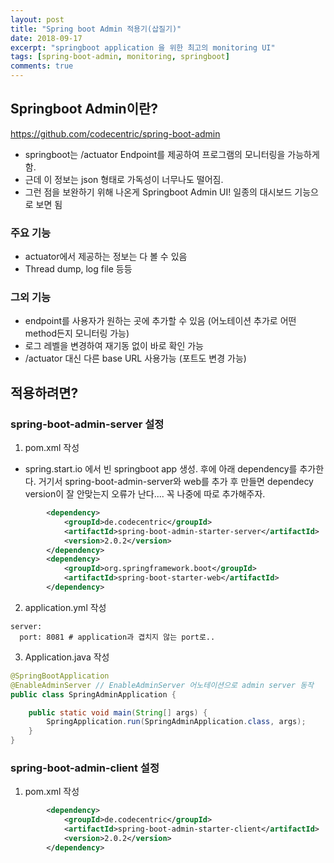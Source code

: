 ```yaml
---
layout: post
title: "Spring boot Admin 적용기(삽질기)"
date: 2018-09-17
excerpt: "springboot application 을 위한 최고의 monitoring UI"
tags: [spring-boot-admin, monitoring, springboot]
comments: true
---
```


## Springboot Admin이란?
https://github.com/codecentric/spring-boot-admin

* springboot는 /actuator Endpoint를 제공하여 프로그램의 모니터링을 가능하게 함.
* 근데 이 정보는 json 형태로 가독성이 너무나도 떨어짐.
* 그런 점을 보완하기 위해 나온게 Springboot Admin UI! 일종의 대시보드 기능으로 보면 됨

### 주요 기능
* actuator에서 제공하는 정보는 다 볼 수 있음
* Thread dump, log file 등등

### 그외 기능
* endpoint를 사용자가 원하는 곳에 추가할 수 있음
(어노테이션 추가로 어떤 method든지 모니터링 가능)
* 로그 레벨을 변경하여 재기동 없이 바로 확인 가능
* /actuator 대신 다른 base URL 사용가능 (포트도 변경 가능)

## 적용하려면?
### spring-boot-admin-server 설정
1. pom.xml 작성
* spring.start.io 에서 빈 springboot app 생성. 후에 아래 dependency를 추가한다. 거기서 spring-boot-admin-server와 web를 추가 후 만들면 dependecy version이 잘 안맞는지 오류가 난다.... 꼭 나중에 따로 추가해주자.
```xml
		<dependency>
		    <groupId>de.codecentric</groupId>
		    <artifactId>spring-boot-admin-starter-server</artifactId>
		    <version>2.0.2</version>
		</dependency>
		<dependency>
		    <groupId>org.springframework.boot</groupId>
		    <artifactId>spring-boot-starter-web</artifactId>
		</dependency>
```
2. application.yml 작성
```
server:
  port: 8081 # application과 겹치지 않는 port로..
```
3. Application.java 작성
```java
@SpringBootApplication
@EnableAdminServer // EnableAdminServer 어노테이션으로 admin server 동작
public class SpringAdminApplication {

	public static void main(String[] args) {
		SpringApplication.run(SpringAdminApplication.class, args);
	}
}
```

### spring-boot-admin-client 설정 
1. pom.xml 작성
```xml
		<dependency>
		    <groupId>de.codecentric</groupId>
		    <artifactId>spring-boot-admin-starter-client</artifactId>
		    <version>2.0.2</version>
		</dependency>	
```
